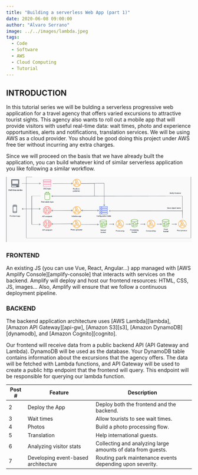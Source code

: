 ```yaml
---
title: "Building a serverless Web App (part 1)"
date: 2020-06-08 09:00:00
author: "Alvaro Serrano"
image: ../../images/lambda.jpeg
tags:
  - Code
  - Software
  - AWS
  - Cloud Computing
  - Tutorial
---
```


## INTRODUCTION

In this tutorial series we will be bulding a serverless progressive web application for a travel agency that offers varied excursions to attractive tourist sights. This agency also wants to roll out a mobile app that will provide visitors with useful real-time data: wait times, photo and experience opportunities, alerts and notifications, translation services. We will be using AWS as a cloud provider. You should be good doing this project under AWS free tier without incurring any extra charges.

Since we will proceed on the basis that we have already built the application, you can build whatever kind of similar serverless application you like following a similar workflow.

![workflow](./serverless-workflow.png "Sample Workflow")

### FRONTEND

An existing JS (you can use Vue, React, Angular...) app managed with [AWS Amplify Console][amplify-console] that interacts with services on the backend. Amplify will deploy and host our frontend resources: HTML, CSS, JS, images... Also, Amplify will ensure that we follow a continuous deployment pipeline.

### BACKEND

The backend application architecture uses [AWS Lambda][lambda], [Amazon API Gateway][api-gw], [Amazon S3][s3], [Amazon DynamoDB][dynamodb], and [Amazon Cognito][cognito].

Our frontend will receive data from a public backend API (API Gateway and Lambda). DynamoDB will be used as the database. Your DynamoDB table contains information about the excursions that the agency offers. The data will be fetched with Lambda functions, and API Gateway will be used to create a public http endpoint that the frontend will query. This endpoint will be responsible for querying our lambda function.

| Post # | Feature                             | Description                                                 |
| ------ | ----------------------------------- | ----------------------------------------------------------- |
| 2      | Deploy the App                      | Deploy both the frontend and the backend.                   |
| 3      | Wait times                          | Allow tourists to see wait times.                           |
| 4      | Photos                              | Build a photo processing flow.                              |
| 5      | Translation                         | Help international guests.                                  |
| 6      | Analyzing visitor stats             | Collecting and analyzing large amounts of data from guests. |
| 7      | Developing event-based architecture | Routing park maintenance events depending upon severity.    |

